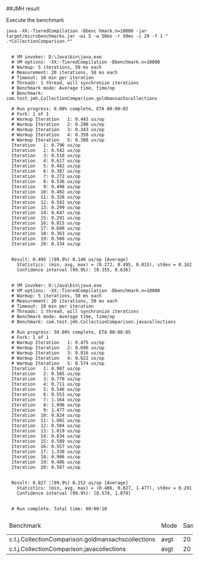 ##JMH result

Execute the benchmark

`
java -XX:-TieredCompilation -Dbenc hmark.n=10000 -jar target/microbenchmarks.jar -wi 5 -w 50ms -r 50ms -i 20 -f 1 " .*CollectionComparison.*"
`


```

  # VM invoker: D:\Java\bin\java.exe
  # VM options: -XX:-TieredCompilation -Dbenchmark.n=10000
  # Warmup: 5 iterations, 50 ms each
  # Measurement: 20 iterations, 50 ms each
  # Timeout: 10 min per iteration
  # Threads: 1 thread, will synchronize iterations
  # Benchmark mode: Average time, time/op
  # Benchmark: com.test.jmh.CollectionComparison.goldmansachscollections

  # Run progress: 0.00% complete, ETA 00:00:02
  # Fork: 1 of 1
  # Warmup Iteration   1: 0.443 us/op
  # Warmup Iteration   2: 0.290 us/op
  # Warmup Iteration   3: 0.343 us/op
  # Warmup Iteration   4: 0.350 us/op
  # Warmup Iteration   5: 0.388 us/op
  Iteration   1: 0.796 us/op
  Iteration   2: 0.542 us/op
  Iteration   3: 0.510 us/op
  Iteration   4: 0.617 us/op
  Iteration   5: 0.482 us/op
  Iteration   6: 0.387 us/op
  Iteration   7: 0.272 us/op
  Iteration   8: 0.536 us/op
  Iteration   9: 0.498 us/op
  Iteration  10: 0.402 us/op
  Iteration  11: 0.328 us/op
  Iteration  12: 0.542 us/op
  Iteration  13: 0.299 us/op
  Iteration  14: 0.647 us/op
  Iteration  15: 0.291 us/op
  Iteration  16: 0.815 us/op
  Iteration  17: 0.680 us/op
  Iteration  18: 0.363 us/op
  Iteration  19: 0.560 us/op
  Iteration  20: 0.334 us/op


  Result: 0.495 ¦(99.9%) 0.140 us/op [Average]
    Statistics: (min, avg, max) = (0.272, 0.495, 0.815), stdev = 0.162
    Confidence interval (99.9%): [0.355, 0.636]


  # VM invoker: D:\Java\bin\java.exe
  # VM options: -XX:-TieredCompilation -Dbenchmark.n=10000
  # Warmup: 5 iterations, 50 ms each
  # Measurement: 20 iterations, 50 ms each
  # Timeout: 10 min per iteration
  # Threads: 1 thread, will synchronize iterations
  # Benchmark mode: Average time, time/op
  # Benchmark: com.test.jmh.CollectionComparison.javacollections

  # Run progress: 50.00% complete, ETA 00:00:05
  # Fork: 1 of 1
  # Warmup Iteration   1: 0.475 us/op
  # Warmup Iteration   2: 0.696 us/op
  # Warmup Iteration   3: 0.816 us/op
  # Warmup Iteration   4: 0.622 us/op
  # Warmup Iteration   5: 0.574 us/op
  Iteration   1: 0.987 us/op
  Iteration   2: 0.585 us/op
  Iteration   3: 0.770 us/op
  Iteration   4: 0.711 us/op
  Iteration   5: 0.546 us/op
  Iteration   6: 0.553 us/op
  Iteration   7: 1.164 us/op
  Iteration   8: 1.096 us/op
  Iteration   9: 1.477 us/op
  Iteration  10: 0.824 us/op
  Iteration  11: 1.002 us/op
  Iteration  12: 0.504 us/op
  Iteration  13: 1.019 us/op
  Iteration  14: 0.834 us/op
  Iteration  15: 0.589 us/op
  Iteration  16: 0.557 us/op
  Iteration  17: 1.338 us/op
  Iteration  18: 0.906 us/op
  Iteration  19: 0.486 us/op
  Iteration  20: 0.587 us/op


  Result: 0.827 ¦(99.9%) 0.252 us/op [Average]
    Statistics: (min, avg, max) = (0.486, 0.827, 1.477), stdev = 0.291
    Confidence interval (99.9%): [0.574, 1.079]


  # Run complete. Total time: 00:00:10
```

<table>
    <thead>
    <tr>
         <td>Benchmark</td>
         <td>Mode</td>
         <td>Samples</td>
         <td>Score</td>
         <td>Score error</td>
         <td>Units</td>
    </tr>
    </thead>
    <tr>
        <td>c.t.j.CollectionComparison.goldmansachscollections</td>
        <td>avgt</td>
        <td>20</td>
        <td>0.495</td>
        <td>0.140</td>
        <td>us/op</td>
    </tr>
    <tr>
        <td>c.t.j.CollectionComparison.javacollections</td>
        <td>avgt</td>
        <td>20</td>
        <td>0.827</td>
        <td>0.252</td>
        <td>us/op</td>
    </tr>
</table>

